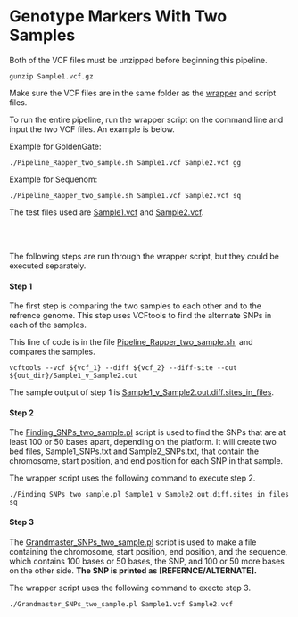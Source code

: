 # Genotype Markers With Two Samples

Both of the VCF files must be unzipped before beginning this pipeline.
`````shell
gunzip Sample1.vcf.gz
`````
Make sure the VCF files are in the same folder as the [wrapper](https://github.com/StevisonLab/genotypeR/blob/master/inst/SequenomMarkers_v2/two_sample/Pipeline_rapper_two_sample.sh) and script files. 

To run the entire pipeline, run the wrapper script on the command line and input the two VCF files. An example is below.

Example for GoldenGate:
`````shell
./Pipeline_Rapper_two_sample.sh Sample1.vcf Sample2.vcf gg
`````

Example for Sequenom:
`````shell
./Pipeline_Rapper_two_sample.sh Sample1.vcf Sample2.vcf sq
`````
The test files used are [Sample1.vcf](https://github.com/StevisonLab/genotypeR/blob/master/inst/SequenomMarkers_v2/two_sample/test_files/Sample1.vcf) and [Sample2.vcf](https://github.com/StevisonLab/genotypeR/blob/master/inst/SequenomMarkers_v2/two_sample/test_files/Sample2.vcf). 

<br />
<br />

The following steps are run through the wrapper script, but they could be executed separately.
#### Step 1
The first step is comparing the two samples to each other and to the refrence genome. This step uses VCFtools to find the alternate SNPs in each of the samples.

This line of code is in the file [Pipeline_Rapper_two_sample.sh](https://github.com/StevisonLab/genotypeR/blob/master/inst/SequenomMarkers_v2/two_sample/R_Pipeline_rapper_two_sample.sh), and compares the samples.
`````shell
vcftools --vcf ${vcf_1} --diff ${vcf_2} --diff-site --out ${out_dir}/Sample1_v_Sample2.out
`````
The sample output of step 1 is [Sample1_v_Sample2.out.diff.sites_in_files](https://github.com/StevisonLab/genotypeR/blob/master/inst/SequenomMarkers_v2/two_sample/test_files/Sample1_v_Sample2.out.diff.sites_in_files).

#### Step 2
The [Finding_SNPs_two_sample.pl](https://github.com/StevisonLab/genotypeR/blob/master/inst/SequenomMarkers_v2/two_sample/Finding_SNPs_two_sample.pl) script is used to find the SNPs that are at least 100 or 50 bases apart, depending on the platform. It will create two bed files, Sample1_SNPs.txt and Sample2_SNPs.txt, that contain the chromosome, start position, and end position for each SNP in that sample.

The wrapper script uses the following command to execute step 2.
`````shell
./Finding_SNPs_two_sample.pl Sample1_v_Sample2.out.diff.sites_in_files sq
`````

#### Step 3
The [Grandmaster_SNPs_two_sample.pl](https://github.com/StevisonLab/genotypeR/blob/master/inst/SequenomMarkers_v2/two_sample/Grandmaster_SNPs_two_sample.pl) script is used to make a file containing the chromosome, start position, end position, and the sequence, which contains 100 bases or 50 bases, the SNP, and 100 or 50 more bases on the other side. **The SNP is printed as [REFERNCE/ALTERNATE].**

The wrapper script uses the following command to execte step 3.
`````shell
./Grandmaster_SNPs_two_sample.pl Sample1.vcf Sample2.vcf
`````
